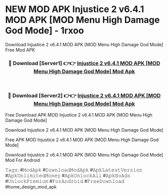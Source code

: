 # NEW MOD APK Injustice 2 v6.4.1 MOD APK [MOD Menu High Damage God Mode] - 1rxoo
Download Injustice 2 v6.4.1 MOD APK [MOD Menu High Damage God Mode] Free Mod APK

<div align="center">
<h3>🔴 Download [Server1] 👉👉 <a href="https://apk-comot.site?title=Injustice_2_v6.4.1_MOD_APK_[MOD_Menu_High_Damage_God_Mode]">Injustice 2 v6.4.1 MOD APK [MOD Menu High Damage God Mode] Mod Apk</a></h3><br>

<h3>🔴 Download [Server2] 👉👉 <a href="https://apk-comot.site?title=Injustice_2_v6.4.1_MOD_APK_[MOD_Menu_High_Damage_God_Mode]">Injustice 2 v6.4.1 MOD APK [MOD Menu High Damage God Mode] Mod Apk</a></h3>
</div>


Free Download APK MOD Injustice 2 v6.4.1 MOD APK [MOD Menu High Damage God Mode]

Download Injustice 2 v6.4.1 MOD APK [MOD Menu High Damage God Mode] 

Free APK MOD Injustice 2 v6.4.1 MOD APK [MOD Menu High Damage God Mode] 

Download Injustice 2 v6.4.1 MOD APK [MOD Menu High Damage God Mode] Mod For Android

𝚃𝚊𝚐𝚜: #𝙼𝚘𝚍𝙰𝚙𝚔 #𝙳𝚘𝚠𝚗𝚕𝚘𝚊𝚍𝙼𝚘𝚍𝙰𝚙𝚔 #𝙰𝚙𝚔𝙻𝚊𝚝𝚎𝚜𝚝𝚅𝚎𝚛𝚜𝚒𝚘𝚗 #𝙰𝚙𝚔𝚄𝚗𝚕𝚒𝚖𝚒𝚝𝚎𝚍𝙼𝚘𝚗𝚎𝚢 #𝙰𝚙𝚔𝚄𝚗𝚕𝚘𝚌𝚔𝙰𝚕𝚕 #𝙰𝚙𝚔𝙽𝚘𝙰𝚍𝚜 #𝚄𝚗𝚕𝚘𝚌𝚔𝙿𝚛𝚎𝚖𝚒𝚞𝚖 #𝙵𝚘𝚛𝙰𝚗𝚍𝚛𝚘𝚒𝚍 #𝙵𝚛𝚎𝚎𝙳𝚘𝚠𝚗𝚕𝚘𝚊𝚍 #home_design_mod_apk
